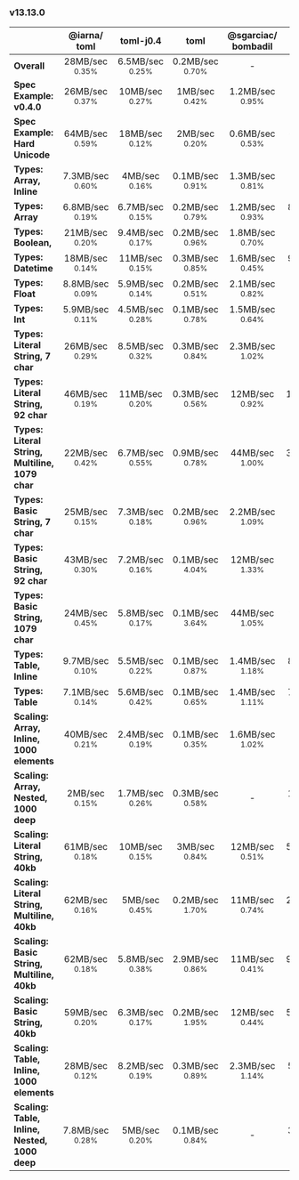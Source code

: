 ### v13.13.0

|   | @iarna/<wbr>toml | toml-j0.4 | toml | @sgarciac/<wbr>bombadil | @ltd/<wbr>j-toml | fast-toml |
| - | :---------: | :-------: | :--: | :----------------: | :---------: | :-------: |
| **Overall** | 28MB/sec<br><small>0.35%</small> | 6.5MB/sec<br><small>0.25%</small> | 0.2MB/sec<br><small>0.70%</small> | - | 35MB/sec<br><small>0.23%</small> | - |
| **Spec Example: v0.4.0** | 26MB/sec<br><small>0.37%</small> | 10MB/sec<br><small>0.27%</small> | 1MB/sec<br><small>0.42%</small> | 1.2MB/sec<br><small>0.95%</small> | 28MB/sec<br><small>0.31%</small> | - |
| **Spec Example: Hard Unicode** | 64MB/sec<br><small>0.59%</small> | 18MB/sec<br><small>0.12%</small> | 2MB/sec<br><small>0.20%</small> | 0.6MB/sec<br><small>0.53%</small> | 68MB/sec<br><small>0.31%</small> | 78MB/sec<br><small>0.28%</small> |
| **Types: Array, Inline** | 7.3MB/sec<br><small>0.60%</small> | 4MB/sec<br><small>0.16%</small> | 0.1MB/sec<br><small>0.91%</small> | 1.3MB/sec<br><small>0.81%</small> | 10MB/sec<br><small>0.35%</small> | 9MB/sec<br><small>0.16%</small> |
| **Types: Array** | 6.8MB/sec<br><small>0.19%</small> | 6.7MB/sec<br><small>0.15%</small> | 0.2MB/sec<br><small>0.79%</small> | 1.2MB/sec<br><small>0.93%</small> | 8.8MB/sec<br><small>0.47%</small> | 27MB/sec<br><small>0.21%</small> |
| **Types: Boolean,** | 21MB/sec<br><small>0.20%</small> | 9.4MB/sec<br><small>0.17%</small> | 0.2MB/sec<br><small>0.96%</small> | 1.8MB/sec<br><small>0.70%</small> | 16MB/sec<br><small>0.20%</small> | 8.4MB/sec<br><small>0.22%</small> |
| **Types: Datetime** | 18MB/sec<br><small>0.14%</small> | 11MB/sec<br><small>0.15%</small> | 0.3MB/sec<br><small>0.85%</small> | 1.6MB/sec<br><small>0.45%</small> | 9.8MB/sec<br><small>0.48%</small> | 6.5MB/sec<br><small>0.23%</small> |
| **Types: Float** | 8.8MB/sec<br><small>0.09%</small> | 5.9MB/sec<br><small>0.14%</small> | 0.2MB/sec<br><small>0.51%</small> | 2.1MB/sec<br><small>0.82%</small> | 14MB/sec<br><small>0.15%</small> | 7.9MB/sec<br><small>0.14%</small> |
| **Types: Int** | 5.9MB/sec<br><small>0.11%</small> | 4.5MB/sec<br><small>0.28%</small> | 0.1MB/sec<br><small>0.78%</small> | 1.5MB/sec<br><small>0.64%</small> | 10MB/sec<br><small>0.14%</small> | 8MB/sec<br><small>0.17%</small> |
| **Types: Literal String, 7 char** | 26MB/sec<br><small>0.29%</small> | 8.5MB/sec<br><small>0.32%</small> | 0.3MB/sec<br><small>0.84%</small> | 2.3MB/sec<br><small>1.02%</small> | 23MB/sec<br><small>0.15%</small> | 13MB/sec<br><small>0.15%</small> |
| **Types: Literal String, 92 char** | 46MB/sec<br><small>0.19%</small> | 11MB/sec<br><small>0.20%</small> | 0.3MB/sec<br><small>0.56%</small> | 12MB/sec<br><small>0.92%</small> | 101MB/sec<br><small>0.17%</small> | 75MB/sec<br><small>0.29%</small> |
| **Types: Literal String, Multiline, 1079 char** | 22MB/sec<br><small>0.42%</small> | 6.7MB/sec<br><small>0.55%</small> | 0.9MB/sec<br><small>0.78%</small> | 44MB/sec<br><small>1.00%</small> | 350MB/sec<br><small>0.16%</small> | 636MB/sec<br><small>0.16%</small> |
| **Types: Basic String, 7 char** | 25MB/sec<br><small>0.15%</small> | 7.3MB/sec<br><small>0.18%</small> | 0.2MB/sec<br><small>0.96%</small> | 2.2MB/sec<br><small>1.09%</small> | 14MB/sec<br><small>0.16%</small> | 12MB/sec<br><small>0.22%</small> |
| **Types: Basic String, 92 char** | 43MB/sec<br><small>0.30%</small> | 7.2MB/sec<br><small>0.16%</small> | 0.1MB/sec<br><small>4.04%</small> | 12MB/sec<br><small>1.33%</small> | 71MB/sec<br><small>0.19%</small> | 70MB/sec<br><small>0.23%</small> |
| **Types: Basic String, 1079 char** | 24MB/sec<br><small>0.45%</small> | 5.8MB/sec<br><small>0.17%</small> | 0.1MB/sec<br><small>3.64%</small> | 44MB/sec<br><small>1.05%</small> | 93MB/sec<br><small>0.29%</small> | 635MB/sec<br><small>0.28%</small> |
| **Types: Table, Inline** | 9.7MB/sec<br><small>0.10%</small> | 5.5MB/sec<br><small>0.22%</small> | 0.1MB/sec<br><small>0.87%</small> | 1.4MB/sec<br><small>1.18%</small> | 8.7MB/sec<br><small>0.60%</small> | 8.7MB/sec<br><small>0.22%</small> |
| **Types: Table** | 7.1MB/sec<br><small>0.14%</small> | 5.6MB/sec<br><small>0.42%</small> | 0.1MB/sec<br><small>0.65%</small> | 1.4MB/sec<br><small>1.11%</small> | 7.4MB/sec<br><small>0.70%</small> | 18MB/sec<br><small>0.20%</small> |
| **Scaling: Array, Inline, 1000 elements** | 40MB/sec<br><small>0.21%</small> | 2.4MB/sec<br><small>0.19%</small> | 0.1MB/sec<br><small>0.35%</small> | 1.6MB/sec<br><small>1.02%</small> | 17MB/sec<br><small>0.15%</small> | 32MB/sec<br><small>0.16%</small> |
| **Scaling: Array, Nested, 1000 deep** | 2MB/sec<br><small>0.15%</small> | 1.7MB/sec<br><small>0.26%</small> | 0.3MB/sec<br><small>0.58%</small> | - | 1.8MB/sec<br><small>0.74%</small> | 13MB/sec<br><small>0.20%</small> |
| **Scaling: Literal String, 40kb** | 61MB/sec<br><small>0.18%</small> | 10MB/sec<br><small>0.15%</small> | 3MB/sec<br><small>0.84%</small> | 12MB/sec<br><small>0.51%</small> | 551MB/sec<br><small>0.44%</small> | 19kMB/sec<br><small>0.19%</small> |
| **Scaling: Literal String, Multiline, 40kb** | 62MB/sec<br><small>0.16%</small> | 5MB/sec<br><small>0.45%</small> | 0.2MB/sec<br><small>1.70%</small> | 11MB/sec<br><small>0.74%</small> | 291MB/sec<br><small>0.24%</small> | 21kMB/sec<br><small>0.22%</small> |
| **Scaling: Basic String, Multiline, 40kb** | 62MB/sec<br><small>0.18%</small> | 5.8MB/sec<br><small>0.38%</small> | 2.9MB/sec<br><small>0.86%</small> | 11MB/sec<br><small>0.41%</small> | 949MB/sec<br><small>0.44%</small> | 26kMB/sec<br><small>0.16%</small> |
| **Scaling: Basic String, 40kb** | 59MB/sec<br><small>0.20%</small> | 6.3MB/sec<br><small>0.17%</small> | 0.2MB/sec<br><small>1.95%</small> | 12MB/sec<br><small>0.44%</small> | 508MB/sec<br><small>0.35%</small> | 18kMB/sec<br><small>0.15%</small> |
| **Scaling: Table, Inline, 1000 elements** | 28MB/sec<br><small>0.12%</small> | 8.2MB/sec<br><small>0.19%</small> | 0.3MB/sec<br><small>0.89%</small> | 2.3MB/sec<br><small>1.14%</small> | 5.3MB/sec<br><small>0.24%</small> | 13MB/sec<br><small>0.20%</small> |
| **Scaling: Table, Inline, Nested, 1000 deep** | 7.8MB/sec<br><small>0.28%</small> | 5MB/sec<br><small>0.20%</small> | 0.1MB/sec<br><small>0.84%</small> | - | 3.2MB/sec<br><small>0.52%</small> | 10MB/sec<br><small>0.23%</small> |

